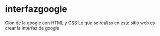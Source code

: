 # interfazgoogle
Clon de la google con HTML y CSS
Lo que se realizo en este sitio web es crear la interfaz de google
